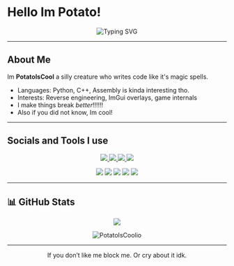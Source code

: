 # Hello Im Potato!

<p align="center">
  <img src="https://readme-typing-svg.demolab.com?font=Fira+Code&size=28&pause=10000&center=true&vCenter=true&multiline=true&width=900&height=100&lines=I'm+PotatoIsCool" alt="Typing SVG" />
</p>

---

## About Me

Im **PotatoIsCool** a silly creature who writes code like it's magic spells.

- Languages: Python, C++, Assembly is kinda interesting tho.
- Interests: Reverse engineering, ImGui overlays, game internals
- I make things break *better*!!!!!!
- Also if you did not know, Im cool!

---

## Socials and Tools I use

<p align="center">
  <a href="https://www.youtube.com/channel/UCT6R-1gwmZu-5OqOd5jIlWw" target="_blank">
    <img src="https://img.shields.io/badge/Youtube-%23FF0000.svg?&style=for-the-badge&logo=youtube&logoColor=white" />
  </a>
  <a href="https://x.com/PotatoSoCoolio" target="_blank">
    <img src="https://img.shields.io/badge/Twitter-%231DA1F2.svg?&style=for-the-badge&logo=twitter&logoColor=white" />
  </a>
  <a href="https://www.tiktok.com/@potatoiscool6089" target="_blank">
    <img src="https://img.shields.io/badge/TikTok-%23000000.svg?&style=for-the-badge&logo=tiktok&logoColor=white" />
  </a>
  <a href="https://twitch.tv/" target="_blank">
    <img src="https://img.shields.io/badge/Twitch-%239146FF.svg?&style=for-the-badge&logo=twitch&logoColor=white" />
  </a>
</p>

<p align="center">
  <img src="https://img.shields.io/badge/Editor-VSCode-blue?logo=visual-studio-code&style=for-the-badge" />
  <img src="https://img.shields.io/badge/Language-Python-yellow?logo=python&style=for-the-badge" />
  <img src="https://img.shields.io/badge/Language-C++-blue?logo=c%2B%2B&style=for-the-badge" />
  <img src="https://img.shields.io/badge/Debugger-x64dbg-red?logo=windows&style=for-the-badge" />
  <img src="https://img.shields.io/badge/unity-black?logo=unity&style=for-the-badge" />
</p>

---

## 📊 GitHub Stats

<p align="center">
  <img src="https://github-readme-stats.vercel.app/api/top-langs/?username=PotatoIsCoolio&hide=java,html,tex&title_color=ffffff&text_color=c9cacc&icon_color=2bbc8a&bg_color=1d1f21&langs_count=3" />
</p>


<p align="center">
  <img src="https://komarev.com/ghpvc/?username=PotatoIsCoolio&label=Profile%20views&color=0e75b6&style=flat" alt="PotatoIsCoolio" />
</p>

---

<p align="center">
  If you don’t like me block me.  
  Or cry about it idk.
</p>
